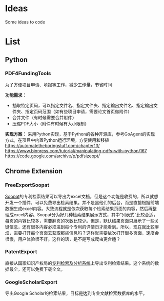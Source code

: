# Ideas
Some ideas to code


# List

## Python

### PDF4FundingTools
为了方便项目申请、填报等工作，减少工作量，节省时间

**功能需求：** 
- 抽取特定页码，可以指定文件名、指定文件夹、指定输出文件名、指定输出文件夹、指定页码范围（如有些项目申请，需要论文首页做附件）
- 合并文件（有时候需要合并附件）
- 压缩PDF大小（附件有时候有大小限制）

**实现方案：** 
采用Python实现，基于Python的各种开源库，参考GoAgent的实现方式，在项目中内置Python运行环境，方便使用和移植  
https://automatetheboringstuff.com/chapter13/  
https://www.binpress.com/tutorial/manipulating-pdfs-with-python/167  
https://code.google.com/archive/p/pdfsizeopt/  

## Chrome Extension

### FreeExportSoopat
[Soopat](http://www2.soopat.com/Home/Index)的专利检索结果可以导出为excel文档，但是这个功能是收费的，所以就想开发一个插件，可以免费导出检索结果。并不是黑他们的后台，而是直接根据前端数据生成excel内容。大致流程就是依次获取每个检索结果页面的内容，然后再整理成excel内容。Soopat分为好几种检索结果展示方式，其中“列表式”比较合适，每页的内容比较多，需要翻页的次数比较少。但是，默认结果页面只展示了一些关键信息，还有很多内容必须进到每个专利的详情页才能看到。所以，现在就比较麻烦，需要打开每个页面去获取那些信息吗？这样就需要依次打开很多页面，速度会很慢，用户体验很不好。这样的话，是不是写成爬虫更合适？

### PatentExport
直接从国家知识产权局的[专利检索及分析系统](http://www.pss-system.gov.cn/sipopublicsearch/portal/uiIndex.shtml)上导出专利检索结果。这个系统的数据最全，还可以免费下载全文。

### GoogleScholarExport
导出Google Scholar的检索结果，目标是达到专业文献检索数据库的水平。